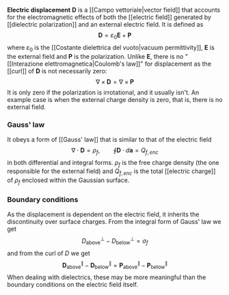 **Electric displacement** $\mathbf{D}$ is a [[Campo vettoriale|vector field]] that accounts for the electromagnetic effects of both the [[electric field]] generated by [[dielectric polarization]] and an external electric field. It is defined as
$$\mathbf{D}=\varepsilon_{0}\mathbf{E}+\mathbf{P}$$
where $\varepsilon_{0}$ is the [[Costante dielettrica del vuoto|vacuum permittivity]], $\mathbf{E}$ is the external field and $\mathbf{P}$ is the polarization. Unlike $\mathbf{E}$, there is no "[[Interazione elettromagnetica|Coulomb's law]]" for displacement as the [[curl]] of $\mathbf{D}$ is not necessarily zero:
$$\nabla\times\mathbf{D}=\nabla\times\mathbf{P}$$
It is only zero if the polarization is irrotational, and it usually isn't. An example case is when the external charge density is zero, that is, there is no external field.
### Gauss' law
It obeys a form of [[Gauss' law]] that is similar to that of the electric field
$$\nabla\cdot\mathbf{D}=\rho_{f},\qquad \oint \mathbf{D}\cdot d\mathbf{a}=Q_{f,enc}$$
in both differential and integral forms. $\rho_{f}$ is the free charge density (the one responsible for the external field) and $Q_{f,enc}$ is the total [[electric charge]] of $\rho_{f}$ enclosed within the Gaussian surface.
### Boundary conditions
As the displacement is dependent on the electric field, it inherits the discontinuity over surface charges. From the integral form of Gauss' law we get
$$D_\text{above}^{\perp}-D_\text{below}^{\perp}=\sigma_{f}$$
and from the curl of $D$ we get
$$\mathbf{D}_\text{above}^{\parallel}-\mathbf{D}_\text{below}^{\parallel}=\mathbf{P}_\text{above}^{\parallel}-\mathbf{P}_\text{below}^{\parallel}$$
When dealing with dielectrics, these may be more meaningful than the boundary conditions on the electric field itself.